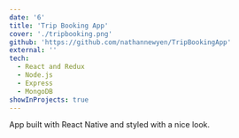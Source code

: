 ```yaml
---
date: '6'
title: 'Trip Booking App'
cover: './tripbooking.png'
github: 'https://github.com/nathannewyen/TripBookingApp'
external: ''
tech:
  - React and Redux
  - Node.js
  - Express
  - MongoDB
showInProjects: true
---
```


App built with React Native and styled with a nice look.
